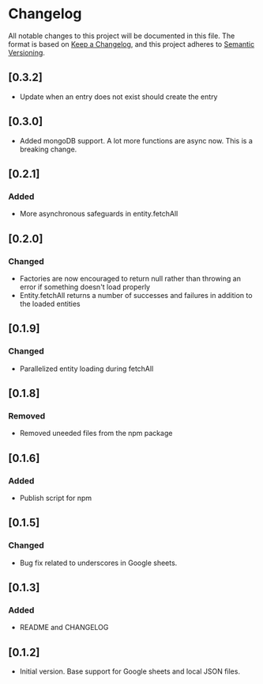 # Changelog

All notable changes to this project will be documented in this file.
The format is based on [Keep a Changelog](https://keepachangelog.com/en/1.0.0/),
and this project adheres to [Semantic Versioning](https://semver.org/spec/v2.0.0.html).

## [0.3.2]

- Update when an entry does not exist should create the entry

## [0.3.0]

- Added mongoDB support. A lot more functions are async now. This is a breaking change.

## [0.2.1]

### Added

- More asynchronous safeguards in entity.fetchAll

## [0.2.0]

### Changed

- Factories are now encouraged to return null rather than throwing an error if something doesn't load properly
- Entity.fetchAll returns a number of successes and failures in addition to the loaded entities

## [0.1.9]

### Changed

- Parallelized entity loading during fetchAll

## [0.1.8]

### Removed

- Removed uneeded files from the npm package

## [0.1.6]

### Added

- Publish script for npm

## [0.1.5]

### Changed

- Bug fix related to underscores in Google sheets.

## [0.1.3]

### Added

- README and CHANGELOG

## [0.1.2]

- Initial version. Base support for Google sheets and local JSON files.
